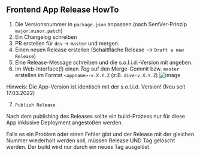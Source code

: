 ## Frontend App Release HowTo

1. Die Versionsnummer in `package.json` anpassen (nach SemVer-Prinzip `major.minor.patch`)
2. Ein Changelog schreiben
3. PR erstellen für `dev` -> `master` und mergen.
4. Einen neuen Release erstellen (Schaltfläche Release  --> `Draft a new Release`)
5. Eine Release-Message schreiben und die s.o.l.i.d.-Version mit angeben.
6. Im Web-Interface(!) einen _Tag_ auf den Merge-Commit bzw. `master` erstellen im Format `<appname>-v.X.Y.Z` (z.B. `dive-v.X.Y.Z`)
![image](https://user-images.githubusercontent.com/13869236/141685508-f77ab652-79b8-4f59-96e7-5c593e3b91cf.png)

Hinweis: Die App-Version ist identisch mit der s.o.l.i.d. Version! (Neu seit 17.03.2022)

7. `Publish Release`

Nach dem publishing des Releases sollte ein build-Prozess nur für diese App inklusive Deployment angestoßen werden.

Falls es ein Problem oder einen Fehler gibt und der Release mit der gleichen Nummer wiederholt werden soll, müssen Release UND Tag gelöscht werden. Der build wird nur durch ein neues Tag ausgelöst. 
